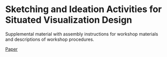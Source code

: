 # Sketching and Ideation Activities for Situated Visualization Design
Supplemental material with assembly instructions for workshop materials and descriptions of workshop procedures.

[Paper](https://doi.org/10.1145/3322276.3322326)